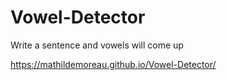 # Vowel-Detector
Write a sentence and vowels will come up

https://mathildemoreau.github.io/Vowel-Detector/
